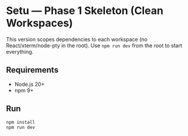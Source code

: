 # Setu — Phase 1 Skeleton (Clean Workspaces)

This version scopes dependencies to each workspace (no React/xterm/node-pty in the root).
Use `npm run dev` from the root to start everything.

## Requirements
- Node.js 20+
- npm 9+

## Run
```bash
npm install
npm run dev
```
